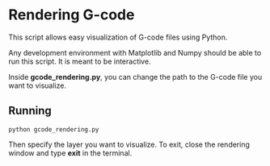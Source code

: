 # Rendering G-code

This script allows easy visualization of G-code files using Python.

Any development environment with Matplotlib and Numpy should be able to run this script. It is meant to be interactive.

Inside __gcode_rendering.py__, you can change the path to the G-code file you want to visualize.

## Running

    
```python gcode_rendering.py```

Then specify the layer you want to visualize. To exit, close the rendering window and type __exit__ in the terminal.

